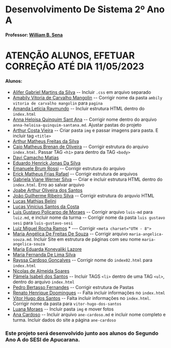 # Desenvolvimento De Sistema 2º Ano A
#### Professor: [William B. Sena](https://github.com/williamsena13)

# ATENÇÃO ALUNOS, EFETUAR CORREÇÃO ATÉ DIA 11/05/2023

#### Alunos:
- [Alifer Gabriel Martins da Silva](https://github.com/alifergabriel/2-ano-sesi)
-- Incluir ```.css``` em arquivo separado
- [Amabily Vitoria de Carvalho Mangolin](https://github.com/AmabilyCarvalho/2-ano-sesi)
-- Corrigir nome da pasta ```ambily vitoria de carvalho mangolin``` para ```pagina```
- [Amanda Letícia Raymundo](https://github.com/euamanda21/2-ano-sesi)
-- Incluir estrutura HTML dentro do ```index.html```
- [Anna Heloisa Quinquim Sant Ana](https://github.com/anninha2006/2-ano-sesi)
-- Corrigir nome dentro do arquivo ```anna-heloisa-quinquim-santana.md```. Ajustar pastas do projeto 
- [Arthur Costa Vieira](https://github.com/ArthurCostaVieira/2-ano-sesi)
-- Criar pasta ```img``` e passar imagens para pasta. E incluir tag ```<title>```
- [Arthur Matheus Freitas da Silva](https://github.com/Arthurprocuracasadas/2-ano-sesi)
- [Caio Matheus Brenan de Oliveira](https://github.com/draazy/2-ano-sesi)
-- Corrigir estrutura do arquivo ```index.html```. Passar TAG ```<h1>``` para dentro da TAG ```<body>```
- [Davi Camacho Matias](https://github.com/davicama31/2-ano-sesi)
- [Eduardo Henrick Jonas Da Silva](https://github.com/rainynew/2-ano-sesi)
- [Emanuele Brum Rossi](https://github.com/Sunny1506/2-ano-sesi)
    -- Corrigir estrutura do arquivo
- [Erick Matheus Frias Rafael](https://github.com/KINDERzin/2-ano-sesi)
    -- Corrigir estrutura de arquivos
- [Gabriela Viane Werner Silva](https://github.com/gabrielawerner/2-ano-sesi)
-- Criar e incluir estrutura HTML dentro do ```index.html```. Erro ao salvar arquivo
- [Joabe Arthur Oliveira dos Santos](https://github.com/joabeArthur/2-ano-sesi)
- [João Guilherme Ribeiro Silva](https://github.com/MinhocaPirata/2-ano-a-sesi)
    -- Corrigir estrutura do arquvio HTML
- [Lucas Mathias Belini](https://github.com/lucasmathiasbelini/2-ano-a-sesi)
- [Lucas Vinícius Santos da Costa](https://github.com/H4KAIzin/2-ano-sesi) 
- [Luis Gustavo Policarpo de Moraes](https://github.com/Luizinho007/2-ano-sesi)
-- Corrigir arquivo ```luis-md``` para ```luiz.md```, e incluir nome da turma
-- Corrigir nome da pasta ```luis gustavo sesi``` para ```luis-gustavo-sesi```
- [Luiz Miguel Rocha Ramos](https://github.com/LuizMiguelRocha/2-ano-sesi) *
    --- Corrigir ```<meta charset="UTH - 8">```
- [Maria Angélica De Freitas De Souza](https://github.com/Maryangelica05/2-ano-sesi)
    -- Corrigir arquivo ```maria-angelica-souza.md```. Incluir Site em estrutura de páginas com seu nome ```maria-angelica-souza``` 
- [Maria Eduarda Konevaliki Lazore](https://github.com/dudaSesi43/2-ano-sesi)
- [Maria Fernanda De Lima Silva](https://github.com/mahfersesi/2-ano-sesi)
- [Rayssa Cardoso Gonçalves](https://github.com/raysinhasogarau/2-ano-sesi)
    -- Corrigir nome do ```index02.html``` para ```index.html```
- [Nicolas de Almeida Soares](https://github.com/Voyagerbr/2-ano-a-sesi)
- [Pâmela Isabeli dos Santos](https://github.com/pamelinha1/2-ano-a-sesi)
    -- Incluir TAGS ```<li>``` dentro de uma TAG ```<ul>```, dentro do arquivo ```index.html```
- [Pedro Bertasso Fernandes](https://github.com/Anonymus101010/2-ano-sesi)
    -- Corrigir estrutura de Pastas
- [Renato Henrique Doomingues](https://github.com/rt-xit/2-ano-sesi)
    -- Falta incluir informações no ```index.html```
- [Vitor Hugo dos Santos](https://github.com/euvitin37/2-ano-sesi)
    -- Falta incluir informações no ```index.html```. Corrigir nome da pasta para ```vitor-hugo-dos-santos```
- [Luana Moraes](https://github.com/kimyenseo/2-ano-sesi)
    -- Incluir pasta ```img``` e mover fotos
- [Ana Cardoso](https://github.com/annamcardos0/2-ano-sesi)
    -- Incluir arquivo ```ane-cardoso.md``` e incluir nome completo e turma. Incluir dados do site a página ```ane-cardoso```

### Este projeto será desenvolvido junto aos alunos do Segundo Ano A do SESI de Apucarana.
